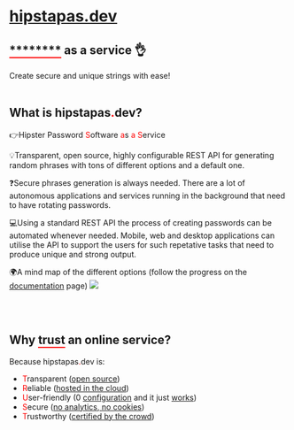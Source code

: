 <h1><a href="https://hipstapas.dev">hipstapas.dev</a></h1>


<h2><span style="border-bottom: 0.1em solid #ff0000;">********</span> as a service 👌</h2>

Create secure and unique strings with ease!
<br/><br/>

<h2>What is <span class="redunderline">hipstapas<span style="color: #ff0000;">.</span>dev</span>?</h2>
<p>👉Hipster Password <span style="color: #ff0000;">S</span>oftware <span style="color: #ff0000;">a</span>s <span style="color: #ff0000;">a</span> <span style="color: #ff0000;">S</span>ervice</p>
<p>💡Transparent, open source, highly configurable REST API for generating random phrases with tons of different options and a default one.</p>
<p>❓Secure phrases generation is always needed. There are a lot of autonomous applications and services running in the background that need to have rotating passwords.</p>
<p>💻Using a standard REST API the process of creating passwords can be automated whenever needed. Mobile, web and desktop applications can utilise the API to support the users for such repetative tasks that need to produce unique and strong output.</p>
<p>🌍A mind map of the different options (follow the progress on the <a href="/docs">documentation</a> page)
<img class="img-fluid" src="https://hipstapas.dev/images/PasswordAsAService_MindMap_Features.png" />
</p>
<br/><br/>
<h2>Why <span style="border-bottom: 0.1em solid #ff0000;">trust</span> an online service?</h2>
<p>Because hipstapas<span style="color: #ff0000;">.</span>dev is:</p>
<p>
<ul>
<li><span style="color: #ff0000;">T</span>ransparent <span class="d-none d-xs-none d-md-inline d-lg-inline d-xl-inline">(<a href="https://github.com/keenthinker/hipstapas" target="_blank" rel="noopener">open source</a>)</span></li>
<li><span style="color: #ff0000;">R</span>eliable <span class="d-none d-xs-none d-md-inline d-lg-inline d-xl-inline">(<a href="https://vercel.com" target="_blank" rel="noopener">hosted in the cloud</a>)</span></li>
<li><span style="color: #ff0000;">U</span>ser-friendly <span class="d-none d-xs-none d-md-inline d-lg-inline d-xl-inline">(0 <a href="https://hipstapas.dev/docs" target="_blank" rel="noopener">configuration</a> and it just <a href="https://hipstapas.dev/api" target="_blank" rel="noopener">works</a>)</span></li>
<li><span style="color: #ff0000;">S</span>ecure <span class="d-none d-xs-none d-md-inline d-lg-inline d-xl-inline">(<a href="https://github.com/keenthinker/hipstapas" target="_blank" rel="noopener">no analytics, no cookies</a>)</span></li>
<li><span style="color: #ff0000;">T</span>rustworthy <span class="d-none d-xs-none d-md-inline d-lg-inline d-xl-inline">(<a href="https://github.com/keenthinker/hipstapas" target="_blank" rel="noopener">certified by the crowd</a>)</span></li>
</ul>
</p>
